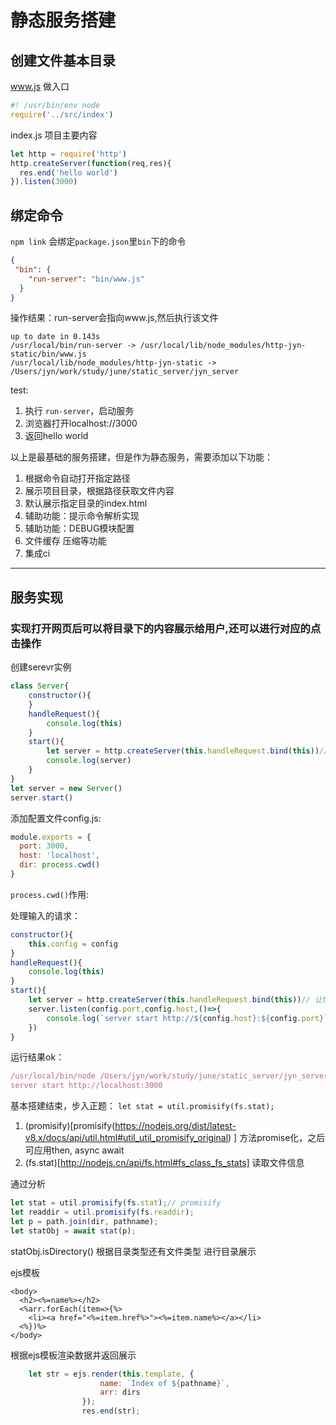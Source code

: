 # 静态服务搭建
## 创建文件基本目录
www.js 做入口
```javascript
#! /usr/bin/env node
require('../src/index')
```
index.js 项目主要内容
```javascript
let http = require('http')
http.createServer(function(req,res){
  res.end('hello world')
}).listen(3000)
```


## 绑定命令

`npm link`
会绑定`package.json`里`bin`下的命令
```json
{
 "bin": {
    "run-server": "bin/www.js"
  }
}
```
操作结果：run-server会指向www.js,然后执行该文件
```docker
up to date in 0.143s
/usr/local/bin/run-server -> /usr/local/lib/node_modules/http-jyn-static/bin/www.js
/usr/local/lib/node_modules/http-jyn-static -> /Users/jyn/work/study/june/static_server/jyn_server
```
test:
1) 执行 `run-server`，启动服务
2) 浏览器打开localhost://3000  
3) 返回hello world

以上是最基础的服务搭建，但是作为静态服务，需要添加以下功能：
1) 根据命令自动打开指定路径
2) 展示项目目录，根据路径获取文件内容
3) 默认展示指定目录的index.html
4) 辅助功能：提示命令解析实现
5) 辅助功能：DEBUG模块配置
6) 文件缓存 压缩等功能
7) 集成ci
---
## 服务实现
### 实现打开网页后可以将目录下的内容展示给用户,还可以进行对应的点击操作
创建serevr实例
```javascript
class Server{
	constructor(){
	}
	handleRequest(){
		console.log(this)
	}
	start(){
		let server = http.createServer(this.handleRequest.bind(this))// 让this指向当前的server
		console.log(server)
	}
}
let server = new Server()
server.start()
```
添加配置文件config.js:
```javascript
module.exports = {
  port: 3000,
  host: 'localhost',
  dir: process.cwd()
} 
```
`process.cwd()`作用:


处理输入的请求：
```javascript
constructor(){
    this.config = config
}
handleRequest(){
    console.log(this)
}
start(){
    let server = http.createServer(this.handleRequest.bind(this))// 让this指向当前的server
    server.listen(config.port,config.host,()=>{
        console.log(`server start http://${config.host}:${config.port}`)
    })
}
```
运行结果ok：
```javascript
/usr/local/bin/node /Users/jyn/work/study/june/static_server/jyn_server/src/index.js
server start http://localhost:3000
```
基本搭建结束，步入正题：
`let stat = util.promisify(fs.stat);`
1. (promisify)[promisify(https://nodejs.org/dist/latest-v8.x/docs/api/util.html#util_util_promisify_original)
] 方法promise化，之后可应用then, async await
2. (fs.stat)[http://nodejs.cn/api/fs.html#fs_class_fs_stats] 读取文件信息

通过分析
```javascript
let stat = util.promisify(fs.stat);// promisify
let readdir = util.promisify(fs.readdir);
let p = path.join(dir, pathname);
let statObj = await stat(p);

```
statObj.isDirectory() 根据目录类型还有文件类型 进行目录展示

ejs模板
```ejs
<body>
  <h2><%=name%></h2>
  <%arr.forEach(item=>{%>
    <li><a href="<%=item.href%>"><%=item.name%></a></li>
  <%})%>
</body>
```
根据ejs模板渲染数据并返回展示
```javascript
	let str = ejs.render(this.template, {
					name: `Index of ${pathname}`,
					arr: dirs
				});
				res.end(str);

```